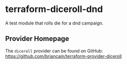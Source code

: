 # terraform-diceroll-dnd

A test module that rolls die for a dnd campaign.

## Provider Homepage

The `diceroll` provider can be found on GitHub: https://github.com/briancain/terraform-provider-diceroll
